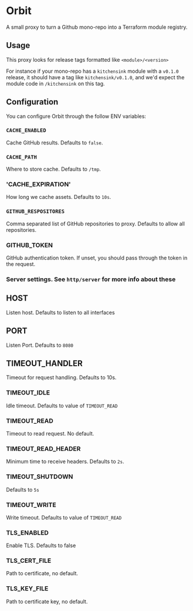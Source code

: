 # Orbit

A small proxy to turn a Github mono-repo into a Terraform module registry.

## Usage 

This proxy looks for release tags formatted like `<module>/<version>`

For instance if your mono-repo has a `kitchensink` module with a `v0.1.0` 
release, it should have a tag like `kitchensink/v0.1.0`, and we'd expect
the module code in `/kitchensink` on this tag.

## Configuration

You can configure Orbit through the follow ENV variables:

### `CACHE_ENABLED`

Cache GitHub results. Defaults to `false`.

### `CACHE_PATH`

Where to store cache. Defaults to `/tmp`.

### 'CACHE_EXPIRATION'

How long we cache assets. Defaults to `10s`.

### `GITHUB_RESPOSITORES`

Comma separated list of GitHub repositories to proxy. Defaults to allow all 
repositories.

### GITHUB_TOKEN

GitHub authentication token. If unset, you should pass through the token in 
the request.

### Server settings. See `http/server` for more info about these

## HOST

Listen host. Defaults to listen to all interfaces

## PORT

Listen Port. Defaults to `8080`

## TIMEOUT_HANDLER


Timeout for request handling. Defaults to 10s.

###	TIMEOUT_IDLE

Idle timeout. Defaults to value of `TIMEOUT_READ`

### TIMEOUT_READ

Timeout to read request. No default.

###	TIMEOUT_READ_HEADER

Minimum time to receive headers. Defaults to `2s`.

### TIMEOUT_SHUTDOWN

Defaults to `5s`

###	TIMEOUT_WRITE

Write timeout. Defaults to value of `TIMEOUT_READ`

### TLS_ENABLED

Enable TLS. Defaults to false

### TLS_CERT_FILE

Path to certificate, no default.

### TLS_KEY_FILE

Path to certificate key, no default.

